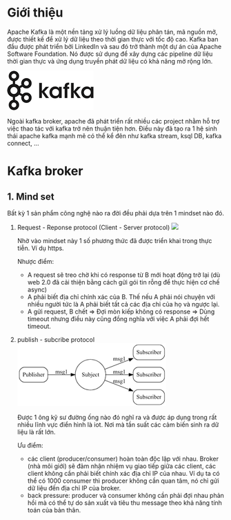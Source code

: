 # Giới thiệu
Apache Kafka là một nền tảng xử lý luồng dữ liệu phân tán, mã nguồn mở, được thiết kế để xử lý dữ liệu theo thời gian thực với tốc độ cao. Kafka ban đầu được phát triển bởi LinkedIn và sau đó trở thành một dự án của Apache Software Foundation. Nó được sử dụng để xây dựng các pipeline dữ liệu thời gian thực và ứng dụng truyền phát dữ liệu có khả năng mở rộng lớn.

![](images/1.%20Kafka.png)

Ngoài kafka broker, apache đã phát triển rất nhiều các project nhằm hỗ trợ việc thao tác với kafka trở nên thuận tiện hơn. Điều này đã tạo ra 1 hệ sinh thái apache kafka mạnh mẽ có thể kể đên như kafka stream, ksql DB, kafka connect, ...

# Kafka broker
## 1. Mind set
Bất kỳ 1 sản phẩm công nghệ nào ra đời đều phải dựa trên 1 mindset nào đó.
1. Request - Reponse protocol (Client - Server protocol)
    ![](images/1.%20Request%20and%20response%20protocol.png)

    Nhờ vào mindset này 1 số phương thức đã được triển khai trong thực tiễn. Ví dụ https.
    
    Nhược điểm:
    - A request sẽ treo chờ khi có response từ B mới hoạt động trở lại (dù web 2.0 đã cải thiện bằng cách gửi gói tin rỗng để thực hiện cơ chế async)
    - A phải biết địa chỉ chính xác của B. Thế nếu A phải nói chuyện với nhiều người tức là A phải biết tất cả các địa chỉ của họ và ngược lại.
    - A gửi request, B chết => Đợi mòn kiếp không có response => Dùng timeout nhưng điều này cũng đồng nghĩa với việc A phải đợi hết timeout.

2. publish - subcribe protocol
    ![](images/1.%20Publish%20and%20subcribe%20protocol.png)

    Được 1 ông kỹ sư đường ống nào đó nghĩ ra và được áp dụng trong rất nhiều lĩnh vực điển hình là iot. Nơi mà tần suất các cảm biến sinh ra dữ liệu là rất lớn.

    Ưu điểm:
    - các client (producer/consumer) hoàn toàn độc lập với nhau. Broker (nhà môi giới) sẽ đảm nhận nhiệm vụ giao tiếp giữa các client, các client không cần phải biết chính xác địa chỉ IP của nhau. Ví dụ ta có thể có 1000 consumer thì producer không cần quan tâm, nó chỉ gửi dữ liệu đến địa chỉ IP của broker.
    - back pressure: producer và consumer không cần phải đợi nhau phản hồi mà có thể tự do sản xuất và tiêu thu message theo khả năng tính toán của bản thân. 
    